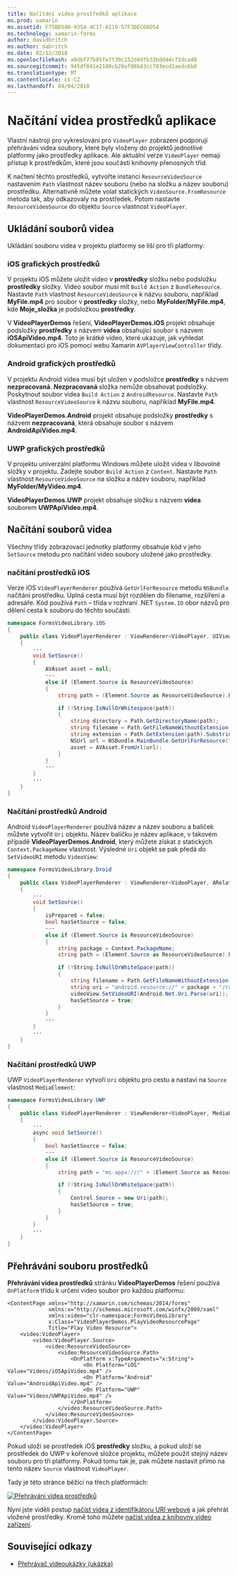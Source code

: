 ```yaml
---
title: Načítání videa prostředků aplikace
ms.prod: xamarin
ms.assetid: F75BD540-9354-4C17-A119-57F3DEC66D54
ms.technology: xamarin-forms
author: davidbritch
ms.author: dabritch
ms.date: 02/12/2018
ms.openlocfilehash: a9dbf77b85fe7f39c152d4dfb33bdd44c72dca40
ms.sourcegitcommit: 945df041e2180cb20af08b83cc703ecd1aedc6b0
ms.translationtype: MT
ms.contentlocale: cs-CZ
ms.lasthandoff: 04/04/2018
---
```

# <a name="loading-application-resource-videos"></a>Načítání videa prostředků aplikace

Vlastní nástroji pro vykreslování pro `VideoPlayer` zobrazení podporují přehrávání videa soubory, které byly vloženy do projektů jednotlivé platformy jako prostředky aplikace. Ale aktuální verze `VideoPlayer` nemají přístup k prostředkům, které jsou součástí knihovny přenosných tříd.

K načtení těchto prostředků, vytvořte instanci `ResourceVideoSource` nastavením `Path` vlastnost název souboru (nebo na složku a název souboru) prostředku. Alternativně můžete volat statických `VideoSource.FromResource` metoda tak, aby odkazovaly na prostředek. Potom nastavte `ResourceVideoSource` do objektu `Source` vlastnost `VideoPlayer`. 

## <a name="storing-the-video-files"></a>Ukládání souborů videa

Ukládání souboru videa v projektu platformy se liší pro tři platformy:

### <a name="ios-video-resources"></a>iOS grafických prostředků

V projektu iOS můžete uložit video v **prostředky** složku nebo podsložku **prostředky** složky. Video soubor musí mít `Build Action` z `BundleResource`. Nastavte `Path` vlastnost `ResourceVideoSource` k názvu souboru, například **MyFile.mp4** pro soubor v **prostředky** složky, nebo **MyFolder/MyFile.mp4**, kde **Moje_složka** je podsložkou **prostředky**.

V **VideoPlayerDemos** řešení, **VideoPlayerDemos.iOS** projekt obsahuje podsložky **prostředky** s názvem **videa** obsahující soubor s názvem **iOSApiVideo.mp4**. Toto je krátké video, které ukazuje, jak vyhledat dokumentaci pro iOS pomocí webu Xamarin `AVPlayerViewController` třídy.

### <a name="android-video-resources"></a>Android grafických prostředků

V projektu Android videa musí být uložen v podsložce **prostředky** s názvem **nezpracovaná**. **Nezpracovaná** složka nemůže obsahovat podsložky. Poskytnout soubor videa `Build Action` z `AndroidResource`. Nastavte `Path` vlastnost `ResourceVideoSource` k názvu souboru, například **MyFile.mp4**. 

**VideoPlayerDemos.Android** projekt obsahuje podsložky **prostředky** s názvem **nezpracovaná**, která obsahuje soubor s názvem **AndroidApiVideo.mp4**. 

### <a name="uwp-video-resources"></a>UWP grafických prostředků

V projektu univerzální platformu Windows můžete uložit videa v libovolné složky v projektu. Zadejte soubor `Build Action` z `Content`. Nastavte `Path` vlastnost `ResourceVideoSource` na složku a název souboru, například **MyFolder/MyVideo.mp4**. 

**VideoPlayerDemos.UWP** projekt obsahuje složku s názvem **videa** souborem **UWPApiVideo.mp4**.

## <a name="loading-the-video-files"></a>Načítání souborů videa

Všechny třídy zobrazovací jednotky platformy obsahuje kód v jeho `SetSource` metodu pro načítání video soubory uložené jako prostředky.

### <a name="ios-resource-loading"></a>načítání prostředků iOS

Verze iOS `VideoPlayerRenderer` používá `GetUrlForResource` metodu `NSBundle` načítání prostředku. Úplná cesta musí být rozdělen do filename, rozšíření a adresáře. Kód používá `Path` – třída v rozhraní .NET `System.IO` obor názvů pro dělení cesta k souboru do těchto součástí:

```csharp
namespace FormsVideoLibrary.iOS
{
    public class VideoPlayerRenderer : ViewRenderer<VideoPlayer, UIView>
    {
        ···
        void SetSource()
        {
            AVAsset asset = null;
            ···
            else if (Element.Source is ResourceVideoSource)
            {
                string path = (Element.Source as ResourceVideoSource).Path;

                if (!String.IsNullOrWhitespace(path))
                {
                    string directory = Path.GetDirectoryName(path);
                    string filename = Path.GetFileNameWithoutExtension(path);
                    string extension = Path.GetExtension(path).Substring(1);
                    NSUrl url = NSBundle.MainBundle.GetUrlForResource(filename, extension, directory);
                    asset = AVAsset.FromUrl(url);
                }
            }
            ···
        }
        ···
    }
}
```

### <a name="android-resource-loading"></a>Načítání prostředků Android

Android `VideoPlayerRenderer` používá název a název souboru a balíček můžete vytvořit `Uri` objektu. Název balíčku je název aplikace, v takovém případě **VideoPlayerDemos.Android**, který můžete získat z statických `Context.PackageName` vlastnost. Výsledné `Uri` objekt se pak předá do `SetVideoURI` metodu `VideoView`:

```csharp
namespace FormsVideoLibrary.Droid
{
    public class VideoPlayerRenderer : ViewRenderer<VideoPlayer, ARelativeLayout>
    {
        ···    
        void SetSource()
        {
            isPrepared = false;
            bool hasSetSource = false;
            ···
            else if (Element.Source is ResourceVideoSource)
            {
                string package = Context.PackageName;
                string path = (Element.Source as ResourceVideoSource).Path;

                if (!String.IsNullOrWhiteSpace(path))
                {
                    string filename = Path.GetFileNameWithoutExtension(path).ToLowerInvariant();
                    string uri = "android.resource://" + package + "/raw/" + filename;
                    videoView.SetVideoURI(Android.Net.Uri.Parse(uri));
                    hasSetSource = true;
                }
            }
            ···
        }
        ···
    }
}
```

### <a name="uwp-resource-loading"></a>Načítání prostředků UWP

UWP `VideoPlayerRenderer` vytvoří `Uri` objektu pro cestu a nastaví na `Source` vlastnost `MediaElement`:

```csharp
namespace FormsVideoLibrary.UWP
{
    public class VideoPlayerRenderer : ViewRenderer<VideoPlayer, MediaElement>
    {
        ···
        async void SetSource()
        {
            bool hasSetSource = false;
            ···
            else if (Element.Source is ResourceVideoSource)
            {
                string path = "ms-appx:///" + (Element.Source as ResourceVideoSource).Path;

                if (!String.IsNullOrWhiteSpace(path))
                {
                    Control.Source = new Uri(path);
                    hasSetSource = true;
                }
            }
        }
        ···
    }
}
```

## <a name="playing-the-resource-file"></a>Přehrávání souboru prostředků

**Přehrávání videa prostředků** stránku **VideoPlayerDemos** řešení používá `OnPlatform` třídu k určení video soubor pro každou platformu:

```xaml
<ContentPage xmlns="http://xamarin.com/schemas/2014/forms"
             xmlns:x="http://schemas.microsoft.com/winfx/2009/xaml"
             xmlns:video="clr-namespace:FormsVideoLibrary"
             x:Class="VideoPlayerDemos.PlayVideoResourcePage"
             Title="Play Video Resource">
    <video:VideoPlayer>
        <video:VideoPlayer.Source>
            <video:ResourceVideoSource>
                <video:ResourceVideoSource.Path>
                    <OnPlatform x:TypeArguments="x:String">
                        <On Platform="iOS" Value="Videos/iOSApiVideo.mp4" />
                        <On Platform="Android" Value="AndroidApiVideo.mp4" />
                        <On Platform="UWP" Value="Videos/UWPApiVideo.mp4" />
                    </OnPlatform>
                </video:ResourceVideoSource.Path>
            </video:ResourceVideoSource>
        </video:VideoPlayer.Source>
    </video:VideoPlayer>
</ContentPage>
```

Pokud uloží se prostředek iOS **prostředky** složku, a pokud uloží se prostředek do UWP v kořenové složce projektu, můžete použít stejný název souboru pro tři platformy. Pokud tomu tak je, pak můžete nastavit přímo na tento název `Source` vlastnost `VideoPlayer`. 

Tady je této stránce běžící na třech platformách:

[![Přehrávání videa prostředků](loading-resources-images/playvideoresource-small.png "přehrávání videa prostředků")](loading-resources-images/playvideoresource-large.png#lightbox "přehrávání videa prostředků")

Nyní jste viděli postup [načíst videa z identifikátoru URI webové](web-videos.md) a jak přehrát vložené prostředky. Kromě toho můžete [načíst videa z knihovny video zařízení](accessing-library.md).


## <a name="related-links"></a>Související odkazy

- [Přehrávač videoukázky (ukázka)](https://developer.xamarin.com/samples/xamarin-forms/customrenderers/VideoPlayerDemos/)
